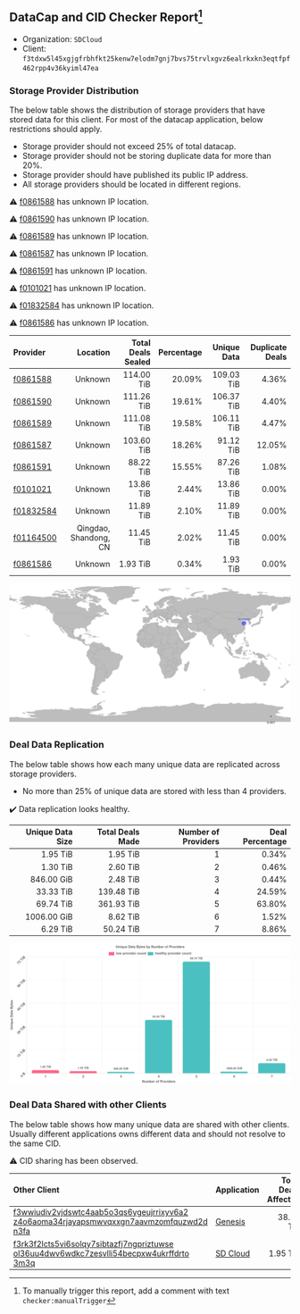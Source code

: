 ## DataCap and CID Checker Report[^1]
 - Organization: `SDCloud`
 - Client: `f3tdxw5l45xgjgfrbhfkt25kenw7elodm7gnj7bvs75trvlxgvz6ealrkxkn3eqtfpf462rpp4v36kyiml47ea`
### Storage Provider Distribution
The below table shows the distribution of storage providers that have stored data for this client.
For most of the datacap application, below restrictions should apply.
 - Storage provider should not exceed 25% of total datacap.
 - Storage provider should not be storing duplicate data for more than 20%.
 - Storage provider should have published its public IP address.
 - All storage providers should be located in different regions.

⚠️ [f0861588](https://filfox.info/en/address/f0861588) has unknown IP location.

⚠️ [f0861590](https://filfox.info/en/address/f0861590) has unknown IP location.

⚠️ [f0861589](https://filfox.info/en/address/f0861589) has unknown IP location.

⚠️ [f0861587](https://filfox.info/en/address/f0861587) has unknown IP location.

⚠️ [f0861591](https://filfox.info/en/address/f0861591) has unknown IP location.

⚠️ [f0101021](https://filfox.info/en/address/f0101021) has unknown IP location.

⚠️ [f01832584](https://filfox.info/en/address/f01832584) has unknown IP location.

⚠️ [f0861586](https://filfox.info/en/address/f0861586) has unknown IP location.

| Provider                                              |              Location | Total Deals Sealed | Percentage | Unique Data | Duplicate Deals |
| :---------------------------------------------------- | --------------------: | -----------------: | ---------: | ----------: | --------------: |
| [f0861588](https://filfox.info/en/address/f0861588)   |               Unknown |         114.00 TiB |     20.09% |  109.03 TiB |           4.36% |
| [f0861590](https://filfox.info/en/address/f0861590)   |               Unknown |         111.26 TiB |     19.61% |  106.37 TiB |           4.40% |
| [f0861589](https://filfox.info/en/address/f0861589)   |               Unknown |         111.08 TiB |     19.58% |  106.11 TiB |           4.47% |
| [f0861587](https://filfox.info/en/address/f0861587)   |               Unknown |         103.60 TiB |     18.26% |   91.12 TiB |          12.05% |
| [f0861591](https://filfox.info/en/address/f0861591)   |               Unknown |          88.22 TiB |     15.55% |   87.26 TiB |           1.08% |
| [f0101021](https://filfox.info/en/address/f0101021)   |               Unknown |          13.86 TiB |      2.44% |   13.86 TiB |           0.00% |
| [f01832584](https://filfox.info/en/address/f01832584) |               Unknown |          11.89 TiB |      2.10% |   11.89 TiB |           0.00% |
| [f01164500](https://filfox.info/en/address/f01164500) | Qingdao, Shandong, CN |          11.45 TiB |      2.02% |   11.45 TiB |           0.00% |
| [f0861586](https://filfox.info/en/address/f0861586)   |               Unknown |           1.93 TiB |      0.34% |    1.93 TiB |           0.00% |

![Provider Distribution](https://raw.githubusercontent.com/data-preservation-programs/filplus-checker-assets/main/filecoin-project/filecoin-plus-large-datasets/issues/260/1671009820483.png)
### Deal Data Replication
The below table shows how each many unique data are replicated across storage providers.
- No more than 25% of unique data are stored with less than 4 providers.

✔️ Data replication looks healthy.

| Unique Data Size | Total Deals Made | Number of Providers | Deal Percentage |
| ---------------: | ---------------: | ------------------: | --------------: |
|         1.95 TiB |         1.95 TiB |                   1 |           0.34% |
|         1.30 TiB |         2.60 TiB |                   2 |           0.46% |
|       846.00 GiB |         2.48 TiB |                   3 |           0.44% |
|        33.33 TiB |       139.48 TiB |                   4 |          24.59% |
|        69.74 TiB |       361.93 TiB |                   5 |          63.80% |
|      1006.00 GiB |         8.62 TiB |                   6 |           1.52% |
|         6.29 TiB |        50.24 TiB |                   7 |           8.86% |

![Replication Distribution](https://raw.githubusercontent.com/data-preservation-programs/filplus-checker-assets/main/filecoin-project/filecoin-plus-large-datasets/issues/260/1671009821160.png)
### Deal Data Shared with other Clients
The below table shows how many unique data are shared with other clients.
Usually different applications owns different data and should not resolve to the same CID.

⚠️ CID sharing has been observed.

| Other Client                                                                                                                                                                                                              | Application                                                                                 | Total Deals Affected | Unique CIDs |  Verifier |
| :------------------------------------------------------------------------------------------------------------------------------------------------------------------------------------------------------------------------ | :------------------------------------------------------------------------------------------ | -------------------: | ----------: | --------: |
| [f3wwiudiv2vjdswtc4aab5o3qs6ygeujrrixyv6a2<br/>z4o6aoma34rjayapsmwvqxxgn7aavmzomfquzwd2d<br/>n3fa](https://filfox.info/en/address/f3wwiudiv2vjdswtc4aab5o3qs6ygeujrrixyv6a2z4o6aoma34rjayapsmwvqxxgn7aavmzomfquzwd2dn3fa) | [Genesis](https://github.com/filecoin-project/filecoin-plus-client-onboarding/issues/1700)  |            38.78 TiB |       6,890 | Steven Li |
| [f3rk3f2lcts5vi6solqy7sibtazfj7ngpriztuwse<br/>ol36uu4dwv6wdkc7zesvlli54becpxw4ukrffdrto<br/>3m3q](https://filfox.info/en/address/f3rk3f2lcts5vi6solqy7sibtazfj7ngpriztuwseol36uu4dwv6wdkc7zesvlli54becpxw4ukrffdrto3m3q) | [SD Cloud](https://github.com/filecoin-project/filecoin-plus-client-onboarding/issues/1374) |             1.95 TiB |         250 |  Eric Liu |

[^1]: To manually trigger this report, add a comment with text `checker:manualTrigger`
